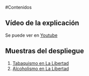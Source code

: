 #Contenidos

## Vídeo de la explicación
Se puede ver en [Youtube](https://youtu.be/SCDv2uyDTng)

## Muestras del despliegue

1. [Tabaquismo en La Libertad](https://mainframe.shinyapps.io/tabaquismo/)
2. [Alcoholismo en La Libertad](https://mainframe.shinyapps.io/examen/)
